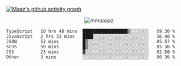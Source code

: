 [![Maaz's github activity graph](https://activity-graph.herokuapp.com/graph?username=mmaaaaz&bg_color=000000&color=ffffff&line=0000ff&point=00cece&area=true&hide_border=true)](https://github.com/ashutosh00710/github-readme-activity-graph)

<p align="center"> <img src="https://komarev.com/ghpvc/?username=mmaaaaz&label=PROFILE+VIEWS&color=22223b&style=for-the-badge" alt="mmaaaaz" /> </p>


<!--START_SECTION:waka-->

```text
TypeScript   10 hrs 48 mins  █████████████████▒░░░░░░░   69.30 %
JavaScript   2 hrs 33 mins   ████░░░░░░░░░░░░░░░░░░░░░   16.40 %
JSON         52 mins         █▒░░░░░░░░░░░░░░░░░░░░░░░   05.57 %
SCSS         50 mins         █▒░░░░░░░░░░░░░░░░░░░░░░░   05.36 %
CSS          23 mins         ▓░░░░░░░░░░░░░░░░░░░░░░░░   02.50 %
Other        3 mins          ░░░░░░░░░░░░░░░░░░░░░░░░░   00.36 %
```

<!--END_SECTION:waka-->
